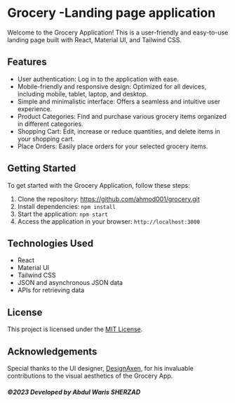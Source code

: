 # Grocery -Landing page application

Welcome to the Grocery Application! This is a user-friendly and easy-to-use landing page built with React, Material UI, and Tailwind CSS.

## Features

- User authentication: Log in to the application with ease.
- Mobile-friendly and responsive design: Optimized for all devices, including mobile, tablet, laptop, and desktop.
- Simple and minimalistic interface: Offers a seamless and intuitive user experience.
- Product Categories: Find and purchase various grocery items organized in different categories.
- Shopping Cart: Edit, increase or reduce quantities, and delete items in your shopping cart.
- Place Orders: Easily place orders for your selected grocery items.

## Getting Started

To get started with the Grocery Application, follow these steps:

1. Clone the repository: https://github.com/ahmod001/grocery.git
2. Install dependencies: `npm install`
3. Start the application: `npm start`
4. Access the application in your browser: `http://localhost:3000`

## Technologies Used

- React
- Material UI
- Tailwind CSS
- JSON and asynchronous JSON data
- APIs for retrieving data

## License

This project is licensed under the [MIT License](LICENSE).

## Acknowledgements

Special thanks to the UI designer, [DesignAxen](https://www.behance.net/DesignAxen?fbclid=IwAR3qIu-zVNheaFgqoT686xVv2cQbZijEYDb8wTBKSbaeSISL07UIWI3SR9U), for his invaluable contributions to the visual aesthetics of the Grocery App.



##### ©2023 Developed by Abdul Waris SHERZAD
